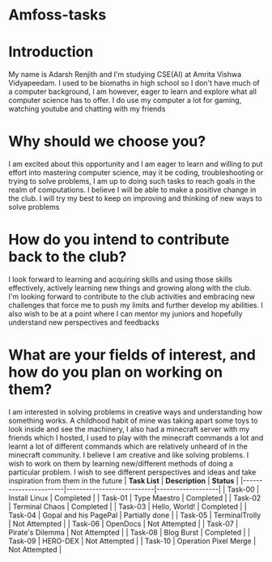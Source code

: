 # Amfoss-tasks
# Introduction
My name is Adarsh Renjith and I'm studying CSE(AI) at Amrita Vishwa Vidyapeedam. I used to be biomaths in high school so I don't have much of a computer background, I am however, eager to learn and explore what all computer science has to offer. I do use my computer a lot for gaming, watching youtube and chatting with my friends
# Why should we choose you?
I am excited about this opportunity and I am eager to learn and willing to put effort into mastering computer science, may it be coding, troubleshooting or trying to solve problems, I am up to doing such tasks to reach goals in the realm of computations. I believe I will be able to make a positive change in the club. I will try my best to keep on improving and thinking of new ways to solve problems
# How do you intend to contribute back to the club?
I look forward to learning and acquiring skills and using those skills effectively, actively learning new things and growing along with the club. I'm looking forward to contribute to the club activities and embracing new challenges that force me to push my limits and further develop my abilities. I also wish to be at a point where I can mentor my juniors and hopefully understand new perspectives and feedbacks
# What are your fields of interest, and how do you plan on working on them?
I am interested in solving problems in creative ways and understanding how something works. A childhood habit of mine was taking apart some toys to look inside and see the machinery, I also had a minecraft server with my friends which I hosted, I used to play with the minecraft commands a lot and learnt a lot of different commands which are relatively unheard of in the minecraft community. I believe I am creative and like solving problems. I wish to work on them by learning new/different methods of doing a particular problem. I wish to see different perspectives and ideas and take inspiration from them in the future
| **Task List**         | **Description**           | **Status**        |
|-----------------------|---------------------------|-------------------|
| Task-00               | Install Linux             | Completed         |
| Task-01               | Type Maestro              | Completed         |
| Task-02               | Terminal Chaos            | Completed         |
| Task-03               | Hello, World!             | Completed         |
| Task-04               | Gopal and his PagePal     | Partially done    |
| Task-05               | TerminalTrolly            | Not Attempted     |
| Task-06               | OpenDocs                  | Not Attempted     |
| Task-07               | Pirate's Dilemma          | Not Attempted     |
| Task-08               | Blog Burst                | Completed         |
| Task-09               | HERO-DEX                  | Not Attempted     |
| Task-10               | Operation Pixel Merge     | Not Attempted     |
